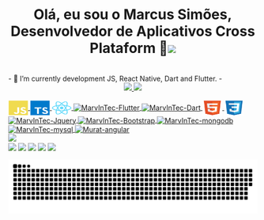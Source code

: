 <h1 align="center">Olá, eu sou o Marcus Simões, Desenvolvedor de Aplicativos Cross Plataform 👋<img src=https://github.com/TheDudeThatCode/TheDudeThatCode/blob/master/Assets/Mario_Hello_Big.gif width="50"></h1>
<br>
- 🌱 I’m currently development JS, React Native, Dart and Flutter. - 
<br>
<div align="center">
  <a href="https://github.com/MarvInTec">
  <img height="180em" src="https://github-readme-stats.vercel.app/api?username=MarvInTec&show_icons=true&theme=dracula&include_all_commits=true&count_private=true"/>
  <img height="180em" src="https://github-readme-stats.vercel.app/api/top-langs/?username=MarvInTec&layout=compact&langs_count=7&theme=dracula"/>
</div>
  
<div style="display: inline_block">
  <br>
  <img align="center" alt="MarvInTec-Js" height="30" width="40" src="https://raw.githubusercontent.com/devicons/devicon/master/icons/javascript/javascript-plain.svg">
  <img align="center" alt="MarvInTec-Ts" height="30" width="40" src="https://raw.githubusercontent.com/devicons/devicon/master/icons/typescript/typescript-plain.svg">
  <img align="center" alt="MarvInTec-React-Native" height="30" width="40" src="https://raw.githubusercontent.com/devicons/devicon/master/icons/react/react-original.svg">
  <img align="center" alt="MarvInTec-Flutter" height="30" width="40" src="https://cdn.jsdelivr.net/gh/devicons/devicon/icons/flutter/flutter-original.svg" >
  <img align="center" alt="MarvInTec-Dart" height="30" width="40" src="https://cdn.jsdelivr.net/gh/devicons/devicon/icons/dart/dart-original.svg">
  <img align="center" alt="MarvInTec-HTML" height="30" width="40" src="https://raw.githubusercontent.com/devicons/devicon/master/icons/html5/html5-original.svg">
  <img align="center" alt="MarvInTec-CSS" height="30" width="40" src="https://raw.githubusercontent.com/devicons/devicon/master/icons/css3/css3-original.svg">
  <img align="center" alt="MarvInTec-Jquery" height="30" width="40" src="https://cdn.jsdelivr.net/gh/devicons/devicon/icons/jquery/jquery-plain-wordmark.svg">
  <img align="center" alt="MarvInTec-Bootstrap" height="30" width="40" src="https://cdn.jsdelivr.net/gh/devicons/devicon/icons/bootstrap/bootstrap-original.svg" >
  <img align="center" alt="MarvInTec-mongodb" height="30" width="40" src="https://cdn.jsdelivr.net/gh/devicons/devicon/icons/mongodb/mongodb-original-wordmark.svg">
  <img align="center" alt="MarvInTec-mysql" height="30" width="40" src="https://cdn.jsdelivr.net/gh/devicons/devicon/icons/mysql/mysql-original.svg">
  <img align="center" alt="Murat-angular" height="30" width="40" src="https://cdn.jsdelivr.net/gh/devicons/devicon/icons/angularjs/angularjs-plain.svg" >
   <img align="right" alt="" height="200" src="https://c.tenor.com/hiR35OCAorcAAAAi/mario-luigi.gif" >
</div>
  
  
  <img src="https://github.com/TheDudeThatCode/TheDudeThatCode/blob/master/Assets/Handshake.gif" height="32px">
  
  <div> 
  <a href = "mailto:marcussimoes86@gmail.com"><img src="https://img.shields.io/badge/-Gmail-%23333?style=for-the-badge&logo=gmail&logoColor=white" target="_blank"></a>
  <a href="https://www.linkedin.com/in/marcusviniciussimoes" target="_blank"><img src="https://img.shields.io/badge/-LinkedIn-%230077B5?style=for-the-badge&logo=linkedin&logoColor=white" target="_blank"></a> 
    <a href="https://www.youtube.com/channel/UCj_VFn1PvdBWwPuyh7q1XzA" target="_blank"><img src="https://img.shields.io/badge/YouTube-FF0000?style=for-the-badge&logo=youtube&logoColor=white" target="_blank"></a>
  <a href="https://www.instagram.com/marcus_simoes86/" target="_blank"><img src="https://img.shields.io/badge/-Instagram-%23E4405F?style=for-the-badge&logo=instagram&logoColor=white" target="_blank"></a>
 <a href="https://discord.gg/MarVinTec#5237" target="_blank"><img src="https://img.shields.io/badge/Discord-7289DA?style=for-the-badge&logo=discord&logoColor=white" target="_blank"></a> 
</div>
  
  
  <div>
 
  ![Snake animation](https://github.com/MarvInTec/MarcusSimoes/blob/output/github-contribution-grid-snake.svg)
 
</div>
